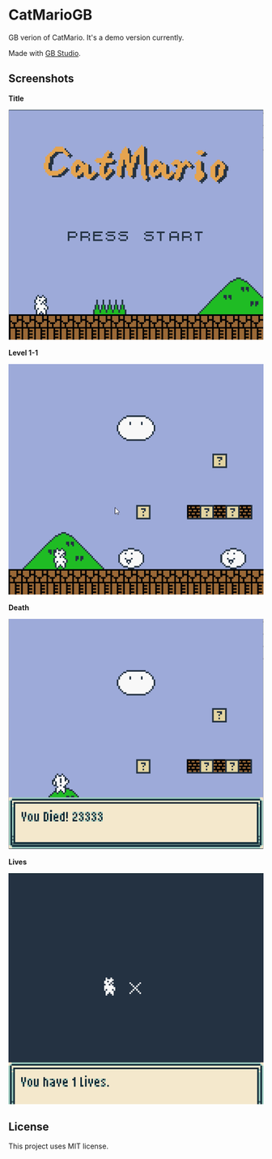 # CatMarioGB
GB verion of CatMario. It's a demo version currently.

Made with [GB Studio](https://github.com/chrismaltby/gb-studio).

## Screenshots

**Title**

![](./screenshots/title.png)

**Level 1-1**

![](./screenshots/level1_1.png)

**Death**

![](./screenshots/death.png)

**Lives**

![](./screenshots/lives.png)

## License

This project uses MIT license.







